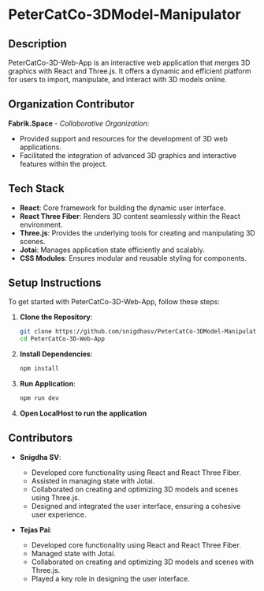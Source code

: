 # PeterCatCo-3DModel-Manipulator

## Description

PeterCatCo-3D-Web-App is an interactive web application that merges 3D graphics with React and Three.js. It offers a dynamic and efficient platform for users to import, manipulate, and interact with 3D models online.

## Organization Contributor

**Fabrik.Space** - _Collaborative Organization_:

- Provided support and resources for the development of 3D web applications.
- Facilitated the integration of advanced 3D graphics and interactive features within the project.

## Tech Stack

- **React**: Core framework for building the dynamic user interface.
- **React Three Fiber**: Renders 3D content seamlessly within the React environment.
- **Three.js**: Provides the underlying tools for creating and manipulating 3D scenes.
- **Jotai**: Manages application state efficiently and scalably.
- **CSS Modules**: Ensures modular and reusable styling for components.

## Setup Instructions

To get started with PeterCatCo-3D-Web-App, follow these steps:

1. **Clone the Repository**:

   ```bash
   git clone https://github.com/snigdhasv/PeterCatCo-3DModel-Manipulator.git
   cd PeterCatCo-3D-Web-App

   ```

2. **Install Dependencies**:

   ```bash
   npm install

   ```

3. **Run Application**:

   ```bash
   npm run dev

   ```

4. **Open LocalHost to run the application**

## Contributors

- **Snigdha SV**:

  - Developed core functionality using React and React Three Fiber.
  - Assisted in managing state with Jotai.
  - Collaborated on creating and optimizing 3D models and scenes using Three.js.
  - Designed and integrated the user interface, ensuring a cohesive user experience.

- **Tejas Pai**:
  - Developed core functionality using React and React Three Fiber.
  - Managed state with Jotai.
  - Collaborated on creating and optimizing 3D models and scenes with Three.js.
  - Played a key role in designing the user interface.
